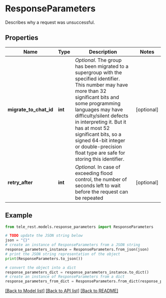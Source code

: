 # ResponseParameters

Describes why a request was unsuccessful.

## Properties

Name | Type | Description | Notes
------------ | ------------- | ------------- | -------------
**migrate_to_chat_id** | **int** | *Optional*. The group has been migrated to a supergroup with the specified identifier. This number may have more than 32 significant bits and some programming languages may have difficulty/silent defects in interpreting it. But it has at most 52 significant bits, so a signed 64-bit integer or double-precision float type are safe for storing this identifier. | [optional] 
**retry_after** | **int** | *Optional*. In case of exceeding flood control, the number of seconds left to wait before the request can be repeated | [optional] 

## Example

```python
from tele_rest.models.response_parameters import ResponseParameters

# TODO update the JSON string below
json = "{}"
# create an instance of ResponseParameters from a JSON string
response_parameters_instance = ResponseParameters.from_json(json)
# print the JSON string representation of the object
print(ResponseParameters.to_json())

# convert the object into a dict
response_parameters_dict = response_parameters_instance.to_dict()
# create an instance of ResponseParameters from a dict
response_parameters_from_dict = ResponseParameters.from_dict(response_parameters_dict)
```
[[Back to Model list]](../README.md#documentation-for-models) [[Back to API list]](../README.md#documentation-for-api-endpoints) [[Back to README]](../README.md)


